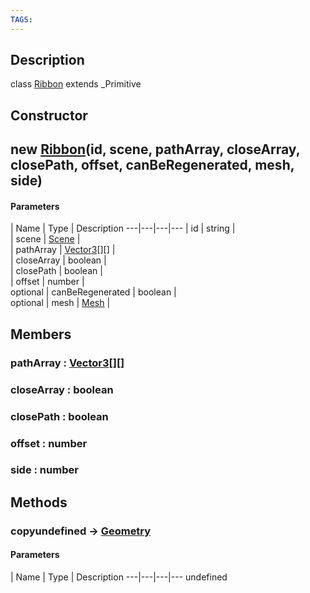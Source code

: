 ```yaml
---
TAGS:
---
```

## Description

class [Ribbon](/classes/2.4/Ribbon) extends _Primitive



## Constructor

## new [Ribbon](/classes/2.4/Ribbon)(id, scene, pathArray, closeArray, closePath, offset, canBeRegenerated, mesh, side)



#### Parameters
 | Name | Type | Description
---|---|---|---
 | id | string |   
 | scene | [Scene](/classes/2.4/Scene) |   
 | pathArray | [Vector3](/classes/2.4/Vector3)[][] |   
 | closeArray | boolean |   
 | closePath | boolean |   
 | offset | number |   
optional | canBeRegenerated | boolean |   
optional | mesh | [Mesh](/classes/2.4/Mesh) |   
## Members

### pathArray : [Vector3](/classes/2.4/Vector3)[][]



### closeArray : boolean



### closePath : boolean



### offset : number



### side : number



## Methods

### copyundefined &rarr; [Geometry](/classes/2.4/Geometry)



#### Parameters
 | Name | Type | Description
---|---|---|---
undefined
